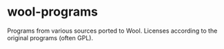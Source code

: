 # wool-programs
Programs from various sources ported to Wool. Licenses according to the original programs (often GPL).
